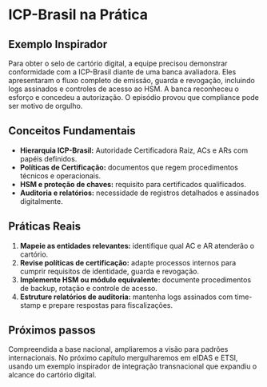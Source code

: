 # ICP-Brasil na Prática

## Exemplo Inspirador

Para obter o selo de cartório digital, a equipe precisou demonstrar conformidade com a ICP-Brasil diante de uma banca avaliadora. Eles apresentaram o fluxo completo de emissão, guarda e revogação, incluindo logs assinados e controles de acesso ao HSM. A banca reconheceu o esforço e concedeu a autorização. O episódio provou que compliance pode ser motivo de orgulho.

## Conceitos Fundamentais

- **Hierarquia ICP-Brasil:** Autoridade Certificadora Raiz, ACs e ARs com papéis definidos.
- **Políticas de Certificação:** documentos que regem procedimentos técnicos e operacionais.
- **HSM e proteção de chaves:** requisito para certificados qualificados.
- **Auditoria e relatórios:** necessidade de registros detalhados e assinados digitalmente.

## Práticas Reais

1. **Mapeie as entidades relevantes:** identifique qual AC e AR atenderão o cartório.
2. **Revise políticas de certificação:** adapte processos internos para cumprir requisitos de identidade, guarda e revogação.
3. **Implemente HSM ou módulo equivalente:** documente procedimentos de backup, rotação e controle de acesso.
4. **Estruture relatórios de auditoria:** mantenha logs assinados com time-stamp e prepare respostas para fiscalizações.

## Próximos passos

Compreendida a base nacional, ampliaremos a visão para padrões internacionais. No próximo capítulo mergulharemos em eIDAS e ETSI, usando um exemplo inspirador de integração transnacional que expandiu o alcance do cartório digital.
